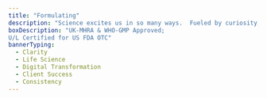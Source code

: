```yaml
---
title: "Formulating"
description: "Science excites us in so many ways.  Fueled by curiosity, we formulate clarity first; and consistency forever.  Discover how we formulate your success."
boxDescription: "UK-MHRA & WHO-GMP Approved;
U/L Certified for US FDA OTC"
bannerTyping:
  - Clarity
  - Life Science
  - Digital Transformation
  - Client Success
  - Consistency
---
```

